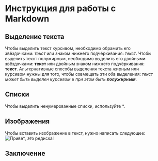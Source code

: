 # Инструкция для работы с Markdown

## Выделение текста
Чтобы выделить текст курсивом, необходимо обрамить его звёздочками: *текст* или знаком нижнего подчёркивания: _текст_. Чтобы выделить текст полужирным, необходимо выделить его двойными звёздочками: **текст** или двойным знаком нижнего подчёркивания: __текст__. Альтернативные способы выделения текста жирным или курсивом нужны для того, чтобы совмещать эти оба выделения: _текст может быть выделен  курсивом и при этом быть **полужирным**_.
## Списки
Чтобы выделить ненумерованные списки, используйте *.
## Изображения
Чтобы вставить изображение в текст, нужно написать следующее: ![Привет, это редиска!](%D1%80%D0%B5%D0%B4%D0%B8%D1%81%D0%BA%D0%B0.jpg)
## Заключение